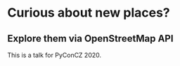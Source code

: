 # Curious about new places?

## Explore them via OpenStreetMap API

This is a talk for PyConCZ 2020.
